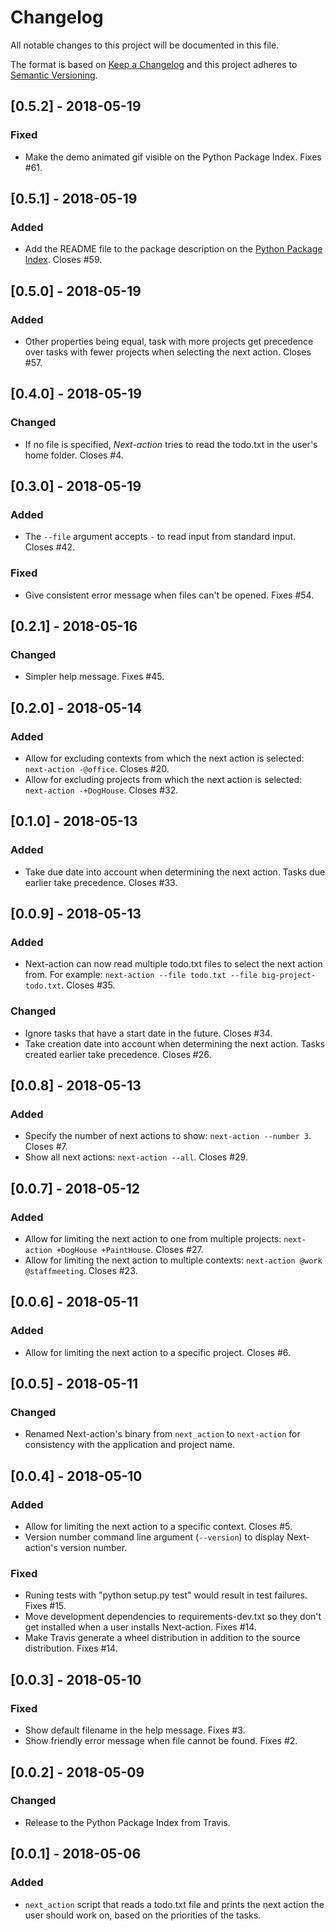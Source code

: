 # Changelog

All notable changes to this project will be documented in this file.

The format is based on [Keep a Changelog](http://keepachangelog.com/en/1.0.0/)
and this project adheres to [Semantic Versioning](http://semver.org/spec/v2.0.0.html).

## [0.5.2] - 2018-05-19

### Fixed

- Make the demo animated gif visible on the Python Package Index. Fixes #61.

## [0.5.1] - 2018-05-19

### Added

- Add the README file to the package description on the [Python Package Index](https://pypi.org/project/next-action/). Closes #59.

## [0.5.0] - 2018-05-19

### Added

- Other properties being equal, task with more projects get precedence over tasks with fewer projects when selecting the next action. Closes #57.

## [0.4.0] - 2018-05-19

### Changed

- If no file is specified, *Next-action* tries to read the todo.txt in the user's home folder. Closes #4.

## [0.3.0] - 2018-05-19

### Added

- The `--file` argument accepts `-` to read input from standard input. Closes #42.

### Fixed

- Give consistent error message when files can't be opened. Fixes #54.

## [0.2.1] - 2018-05-16

### Changed

- Simpler help message. Fixes #45.

## [0.2.0] - 2018-05-14

### Added

- Allow for excluding contexts from which the next action is selected: `next-action -@office`. Closes #20.
- Allow for excluding projects from which the next action is selected: `next-action -+DogHouse`. Closes #32.

## [0.1.0] - 2018-05-13

### Added

- Take due date into account when determining the next action. Tasks due earlier take precedence. Closes #33.

## [0.0.9] - 2018-05-13

### Added

- Next-action can now read multiple todo.txt files to select the next action from. For example: `next-action --file todo.txt --file big-project-todo.txt`. Closes #35.

### Changed

- Ignore tasks that have a start date in the future. Closes #34.
- Take creation date into account when determining the next action. Tasks created earlier take precedence. Closes #26.

## [0.0.8] - 2018-05-13

### Added

- Specify the number of next actions to show: `next-action --number 3`. Closes #7.
- Show all next actions: `next-action --all`. Closes #29.

## [0.0.7] - 2018-05-12

### Added

- Allow for limiting the next action to one from multiple projects: `next-action +DogHouse +PaintHouse`. Closes #27.
- Allow for limiting the next action to multiple contexts: `next-action @work @staffmeeting`. Closes #23.

## [0.0.6] - 2018-05-11

### Added

- Allow for limiting the next action to a specific project. Closes #6.

## [0.0.5] - 2018-05-11

### Changed

- Renamed Next-action's binary from `next_action` to `next-action` for consistency with the application and project name.

## [0.0.4] - 2018-05-10

### Added

- Allow for limiting the next action to a specific context. Closes #5.
- Version number command line argument (`--version`) to display Next-action's version number.

### Fixed

- Runing tests with "python setup.py test" would result in test failures. Fixes #15.
- Move development dependencies to requirements-dev.txt so they don't get installed when a user installs Next-action. Fixes #14.
- Make Travis generate a wheel distribution in addition to the source distribution. Fixes #14.

## [0.0.3] - 2018-05-10

### Fixed

- Show default filename in the help message. Fixes #3.
- Show friendly error message when file cannot be found. Fixes #2.

## [0.0.2] - 2018-05-09

### Changed

- Release to the Python Package Index from Travis.

## [0.0.1] - 2018-05-06

### Added

- `next_action` script that reads a todo.txt file and prints the next action the user should work on, based on the priorities of the tasks.

